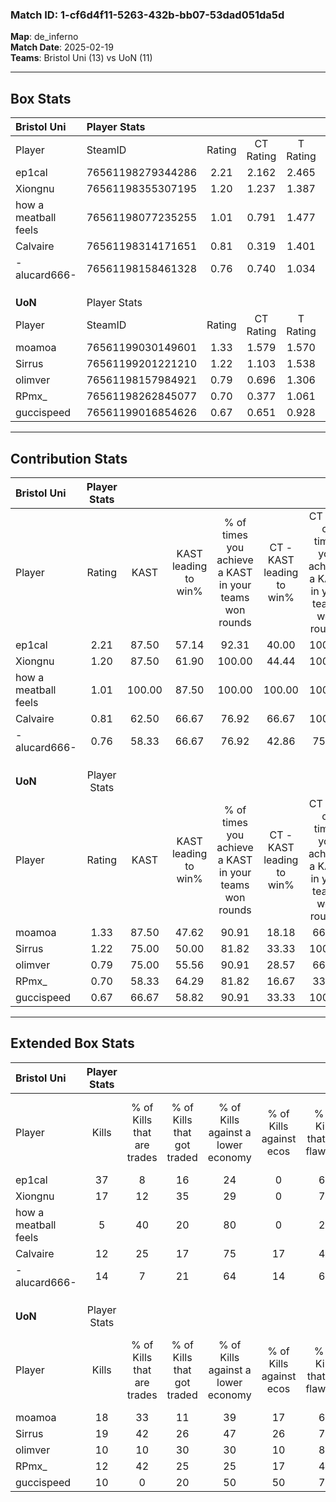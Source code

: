 ### Match ID: 1-cf6d4f11-5263-432b-bb07-53dad051da5d  
**Map**: de_inferno  
**Match Date**: 2025-02-19  
**Teams**: Bristol Uni (13) vs UoN (11)  

---  

## Box Stats  

| **Bristol Uni**      | Player Stats      |        |           |          |        |       |       |         |        |      |     |
| :- | :- | :-: | :-: | :-: | :-: | :-: | :-: | :-: | :-: | :-: | :-: |
| Player               | SteamID           | Rating | CT Rating | T Rating |  KAST  |  ADR  | Kills | Assists | Deaths | K/D  | HS% |
| ep1cal               | 76561198279344286 |  2.21  |   2.162   |  2.465   | 87.50  | 145.3 |  37   |    6    |   14   | 2.64 | 43  |
| Xiongnu              | 76561198355307195 |  1.20  |   1.237   |  1.387   | 87.50  | 86.5  |  17   |    8    |   19   | 0.89 | 29  |
| how a meatball feels | 76561198077235255 |  1.01  |   0.791   |  1.477   | 100.00 | 18.1  |   5   |    1    |   1    | 5.00 | 40  |
| Calvaire             | 76561198314171651 |  0.81  |   0.319   |  1.401   | 62.50  | 75.4  |  12   |    9    |   19   | 0.63 | 83  |
| -alucard666-         | 76561198158461328 |  0.76  |   0.740   |  1.034   | 58.33  | 64.6  |  14   |    2    |   20   | 0.70 | 64  |
|                      |                   |        |           |          |        |       |       |         |        |      |     |
|                      |                   |        |           |          |        |       |       |         |        |      |     |
|                      |                   |        |           |          |        |       |       |         |        |      |     |
| **UoN**              | Player Stats      |        |           |          |        |       |       |         |        |      |     |
| Player               | SteamID           | Rating | CT Rating | T Rating |  KAST  |  ADR  | Kills | Assists | Deaths | K/D  | HS% |
| moamoa               | 76561199030149601 |  1.33  |   1.579   |  1.570   | 87.50  | 95.5  |  18   |    7    |   16   | 1.13 | 38  |
| Sirrus               | 76561199201221210 |  1.22  |   1.103   |  1.538   | 75.00  | 79.1  |  19   |    8    |   16   | 1.19 | 57  |
| olimver              | 76561198157984921 |  0.79  |   0.696   |  1.306   | 75.00  | 63.4  |  10   |   10    |   19   | 0.53 | 50  |
| RPmx_                | 76561198262845077 |  0.70  |   0.377   |  1.061   | 58.33  | 54.0  |  12   |    6    |   19   | 0.63 | 41  |
| guccispeed           | 76561199016854626 |  0.67  |   0.651   |  0.928   | 66.67  | 51.8  |  10   |    4    |   19   | 0.53 | 30  |
---  

## Contribution Stats  

| **Bristol Uni**      | Player Stats |        |                      |                                                        |                           |                                                             |                          |                                                            |
| :- | :-: | :-: | :-: | :-: | :-: | :-: | :-: | :-: |
| Player               |    Rating    |  KAST  | KAST leading to win% | % of times you achieve a KAST in your teams won rounds | CT - KAST leading to win% | CT - % of times you achieve a KAST in your teams won rounds | T - KAST leading to win% | T - % of times you achieve a KAST in your teams won rounds |
| ep1cal               |     2.21     | 87.50  |        57.14         |                         92.31                          |           40.00           |                           100.00                            |          72.73           |                           88.89                            |
| Xiongnu              |     1.20     | 87.50  |        61.90         |                         100.00                         |           44.44           |                           100.00                            |          75.00           |                           100.00                           |
| how a meatball feels |     1.01     | 100.00 |        87.50         |                         100.00                         |          100.00           |                           100.00                            |          85.71           |                           100.00                           |
| Calvaire             |     0.81     | 62.50  |        66.67         |                         76.92                          |           66.67           |                           100.00                            |          66.67           |                           66.67                            |
| -alucard666-         |     0.76     | 58.33  |        66.67         |                         76.92                          |           42.86           |                            75.00                            |          87.50           |                           77.78                            |
|                      |              |        |                      |                                                        |                           |                                                             |                          |                                                            |
|                      |              |        |                      |                                                        |                           |                                                             |                          |                                                            |
|                      |              |        |                      |                                                        |                           |                                                             |                          |                                                            |
| **UoN**              | Player Stats |        |                      |                                                        |                           |                                                             |                          |                                                            |
| Player               |    Rating    |  KAST  | KAST leading to win% | % of times you achieve a KAST in your teams won rounds | CT - KAST leading to win% | CT - % of times you achieve a KAST in your teams won rounds | T - KAST leading to win% | T - % of times you achieve a KAST in your teams won rounds |
| moamoa               |     1.33     | 87.50  |        47.62         |                         90.91                          |           18.18           |                            66.67                            |          80.00           |                           100.00                           |
| Sirrus               |     1.22     | 75.00  |        50.00         |                         81.82                          |           33.33           |                           100.00                            |          66.67           |                           75.00                            |
| olimver              |     0.79     | 75.00  |        55.56         |                         90.91                          |           28.57           |                            66.67                            |          72.73           |                           100.00                           |
| RPmx_                |     0.70     | 58.33  |        64.29         |                         81.82                          |           16.67           |                            33.33                            |          100.00          |                           100.00                           |
| guccispeed           |     0.67     | 66.67  |        58.82         |                         90.91                          |           33.33           |                           100.00                            |          87.50           |                           87.50                            |
---  

## Extended Box Stats  

| **Bristol Uni**      | Player Stats |                            |                            |                                    |                         |                              |                                 |        |                             |                                     |                          |                               |                            |
| :- | :-: | :-: | :-: | :-: | :-: | :-: | :-: | :-: | :-: | :-: | :-: | :-: | :-: |
| Player               |    Kills     | % of Kills that are trades | % of Kills that got traded | % of Kills against a lower economy | % of Kills against ecos | % of Kills that are flawless | % of Kills that are close duels | Deaths | % of Deaths that get traded | % of Deaths against a lower economy | % of Deaths against ecos | % of Deaths that are flawless | % of Deaths that are close |
| ep1cal               |      37      |             8              |             16             |                 24                 |            0            |              68              |                3                |   14   |             29              |                 29                  |            0             |              71               |             7              |
| Xiongnu              |      17      |             12             |             35             |                 29                 |            0            |              71              |                0                |   19   |             26              |                 26                  |            0             |              53               |             5              |
| how a meatball feels |      5       |             40             |             20             |                 80                 |            0            |              20              |               40                |   1    |              0              |                 100                 |            0             |              100              |            100             |
| Calvaire             |      12      |             25             |             17             |                 75                 |           17            |              42              |                0                |   19   |             11              |                 32                  |            0             |              58               |             5              |
| -alucard666-         |      14      |             7              |             21             |                 64                 |           14            |              64              |                0                |   20   |             20              |                 35                  |            5             |              60               |             0              |
|                      |              |                            |                            |                                    |                         |                              |                                 |        |                             |                                     |                          |                               |                            |
|                      |              |                            |                            |                                    |                         |                              |                                 |        |                             |                                     |                          |                               |                            |
|                      |              |                            |                            |                                    |                         |                              |                                 |        |                             |                                     |                          |                               |                            |
| **UoN**              | Player Stats |                            |                            |                                    |                         |                              |                                 |        |                             |                                     |                          |                               |                            |
| Player               |    Kills     | % of Kills that are trades | % of Kills that got traded | % of Kills against a lower economy | % of Kills against ecos | % of Kills that are flawless | % of Kills that are close duels | Deaths | % of Deaths that get traded | % of Deaths against a lower economy | % of Deaths against ecos | % of Deaths that are flawless | % of Deaths that are close |
| moamoa               |      18      |             33             |             11             |                 39                 |           17            |              67              |                0                |   16   |             31              |                 31                  |            13            |              56               |             0              |
| Sirrus               |      19      |             42             |             26             |                 47                 |           26            |              74              |                0                |   16   |             13              |                 19                  |            6             |              75               |             0              |
| olimver              |      10      |             10             |             30             |                 30                 |           10            |              80              |               10                |   19   |             32              |                 21                  |            11            |              58               |             0              |
| RPmx_                |      12      |             42             |             25             |                 25                 |           17            |              42              |               25                |   19   |              5              |                 16                  |            5             |              68               |             0              |
| guccispeed           |      10      |             0              |             20             |                 50                 |           50            |              70              |                0                |   19   |             21              |                 21                  |            11            |              63               |             16             |

